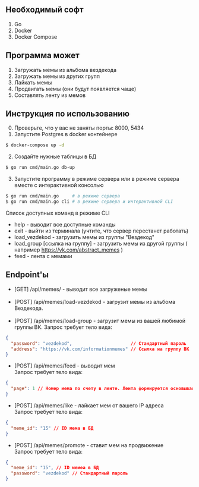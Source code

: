 ## Необходимый софт
1. Go
2. Docker
3. Docker Compose

## Программа может
1. Загружать мемы из альбома вездекода
2. Загружать мемы из других групп
3. Лайкать мемы
4. Продвигать мемы (они будут появляется чаще)
5. Составлять ленту из мемов

## Инструкция по использованию
0. Проверьте, что у вас не заняты порты: 8000, 5434
1. Запустите Postgres в docker контейнере
```bash
$ docker-compose up -d
```
2. Создайте нужные таблицы в БД
```bash
$ go run cmd/main.go db-up
```
3. Запустите программу в режиме сервера или в режиме сервера вместе с интерактивной консолью
```bash
$ go run cmd/main.go     # в режиме сервера
$ go run cmd/main.go cli # в режиме сервера и интерактивной CLI
```
Список доступных команд в режиме CLI
- help                          - выводит все доступные команды
- exit                          - выйти из терминала (учтите, что сервер перестанет работать)
- load_vezdekod                 - загрузить мемы из группы "Вездекод"
- load_group [ссылка на группу] - загрузить мемы из другой группы ( например https://vk.com/abstract_memes )
- feed                          - лента с мемами

## Endpoint'ы
- [GET] /api/memes/ - выводит все загруженые мемы<br><br>
- [POST] /api/memes/load-vezdekod - загрузит мемы из альбома Вездекода.<br><br> 
- [POST] /api/memes/load-group - загрузит мемы из вашей любимой группы ВК.  Запрос требует тело вида:
```json
{
  "password": "vezdekod",                      // Cтандартный пароль
  "address": "https://vk.com/informationmemes" // Ссылка на группу ВК
}
```

- [POST] /api/memes/feed - выводит мем <br>
Запрос требует тело вида:
```json
{
  "page": 1 // Номер мема по счету в ленте. Лента формируется основывая на дате поста и на продвигаемых постах
}
```

- [POST] /api/memes/like - лайкает мем от вашего IP адреса <br>
Запрос требует тело вида:
```json
{
  "meme_id": "15" // ID мема в БД
}
```
- [POST] /api/memes/promote - ставит мем на продвижение <br>
Запрос требует тело вида:
```json
{
  "meme_id": "15", // ID мемеа в БД
  "password": "vezdekod" // Стандартный пароль
}
```
